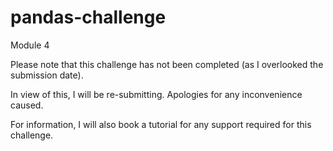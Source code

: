# pandas-challenge
Module 4

Please note that this challenge has not been completed (as I overlooked the submission date).

In view of this, I will be re-submitting.  Apologies for any inconvenience caused.

For information, I will also book a tutorial for any support required for this challenge.
